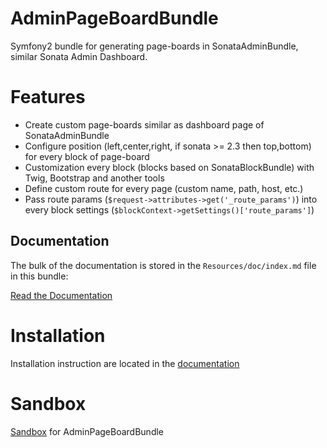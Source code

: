 AdminPageBoardBundle
====================

Symfony2 bundle for generating page-boards in SonataAdminBundle, similar Sonata Admin Dashboard.

Features
============

* Create custom page-boards similar as dashboard page of SonataAdminBundle
* Configure position (left,center,right, if sonata >= 2.3 then top,bottom) for every block of page-board
* Customization every block (blocks based on SonataBlockBundle) with Twig, Bootstrap and another tools
* Define custom route for every page (custom name, path, host, etc.)
* Pass route params (`$request->attributes->get('_route_params')`) into every block settings (`$blockContext->getSettings()['route_params']`)


Documentation
------------

The bulk of the documentation is stored in the `Resources/doc/index.md` file in this bundle:

[Read the Documentation](https://github.com/suncat2000/AdminPageBoardBundle/tree/master/Resources/doc/index.md)


Installation
============

Installation instruction are located in the [documentation](https://github.com/suncat2000/AdminPageBoardBundle/tree/master/Resources/doc/index.md)


Sandbox
============

[Sandbox](https://github.com/suncat2000/admin-page-board-sandbox) for AdminPageBoardBundle

